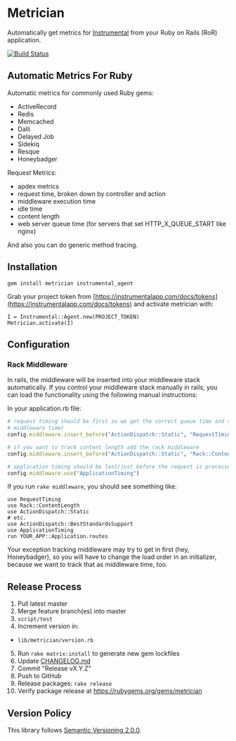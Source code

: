 # Metrician

Automatically get metrics for [Instrumental](https://instrumentalapp.com) from your Ruby on Rails (RoR) application.

[![Build Status](https://travis-ci.org/Instrumental/metrician.svg?branch=master)](https://travis-ci.org/Instrumental/metrician)

## Automatic Metrics For Ruby

Automatic metrics for commonly used Ruby gems:

* ActiveRecord
* Redis
* Memcached
* Dalli
* Delayed Job
* Sidekiq
* Resque
* Honeybadger

Request Metrics:

* apdex metrics
* request time, broken down by controller and action
* middleware execution time
* idle time
* content length
* web server queue time (for servers that set HTTP_X_QUEUE_START like nginx)

And also you can do generic method tracing.

## Installation

```
gem install metrician instrumental_agent
```

Grab your project token from [https://instrumentalapp.com/docs/tokens](https://instrumentalapp.com/docs/tokens) and activate metrician with:

```
I = Instrumental::Agent.new(PROJECT_TOKEN)
Metrician.activate(I)
```

## Configuration

### Rack Middleware

In rails, the middleware will be inserted into your middleware stack automatically. If you control your middleware stack manually in rails, you can load the functionality using the following manual instructions:

In your application.rb file:

```ruby
# request timing should be first so we get the correct queue time and start the
# middleware timer
config.middleware.insert_before("ActionDispatch::Static", "RequestTiming")

# if you want to track content length add the rack middleware
config.middleware.insert_before("ActionDispatch::Static", "Rack::ContentLength")

# application timing should be last/just before the request is processed
config.middleware.use("ApplicationTiming")
```

If you run `rake middleware`, you should see something like:

```shell
use RequestTiming
use Rack::ContentLength
use ActionDispatch::Static
# etc.
use ActionDispatch::BestStandardsSupport
use ApplicationTiming
run YOUR_APP::Application.routes
```

Your exception tracking middleware may try to get in first (hey, Honeybadger), so you will have to change the load order in an initializer, because we want to track that as middleware time, too.


## Release Process

1. Pull latest master
2. Merge feature branch(es) into master
3. `script/test`
4. Increment version in:
  - `lib/metrician/version.rb`
5. Run `rake matrix:install` to generate new gem lockfiles
6. Update [CHANGELOG.md](CHANGELOG.md)
7. Commit "Release vX.Y.Z"
8. Push to GitHub
9. Release packages: `rake release`
10. Verify package release at https://rubygems.org/gems/metrician


## Version Policy

This library follows [Semantic Versioning 2.0.0](http://semver.org).
